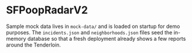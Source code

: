 # SFPoopRadarV2

Sample mock data lives in `mock-data/` and is loaded on startup for demo purposes.
The `incidents.json` and `neighborhoods.json` files seed the in-memory database
so that a fresh deployment already shows a few reports around the Tenderloin.

